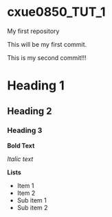 # cxue0850_TUT_1
My first repository

This will be my first commit.

This is my second commit!!!

# Heading 1
## Heading 2
### Heading 3

**Bold Text**

*Italic text*

**Lists**
- Item 1
- Item 2
 - Sub item 1
 - Sub item 2
 